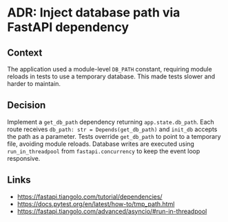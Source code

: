# ADR: Inject database path via FastAPI dependency

## Context
The application used a module-level `DB_PATH` constant, requiring module reloads in tests to use a temporary database. This made tests slower and harder to maintain.

## Decision
Implement a `get_db_path` dependency returning `app.state.db_path`. Each route receives `db_path: str = Depends(get_db_path)` and `init_db` accepts the path as a parameter. Tests override `get_db_path` to point to a temporary file, avoiding module reloads.
Database writes are executed using `run_in_threadpool` from `fastapi.concurrency` to keep the event loop responsive.

## Links
- https://fastapi.tiangolo.com/tutorial/dependencies/
- https://docs.pytest.org/en/latest/how-to/tmp_path.html
- https://fastapi.tiangolo.com/advanced/asyncio/#run-in-threadpool
